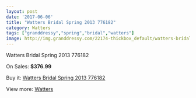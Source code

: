 ```yaml
---
layout: post
date: '2017-06-06'
title: "Watters Bridal Spring 2013 776182"
category: Watters
tags: ["granddressy","spring","bridal","watters"]
image: http://img.granddressy.com/22174-thickbox_default/watters-bridal-spring-2013-776182.jpg
---
```

Watters Bridal Spring 2013 776182

On Sales: **$376.99**
<a href="https://www.granddressy.com/en/watters/21123-watters-bridal-spring-2013-776182.html"><amp-img layout="responsive" width="600" height="600" src="//img.granddressy.com/22174-thickbox_default/watters-bridal-spring-2013-776182.jpg" alt="Watters Bridal Spring 2013 776182 0" /></a>

Buy it: [Watters Bridal Spring 2013 776182](https://www.granddressy.com/en/watters/21123-watters-bridal-spring-2013-776182.html "Watters Bridal Spring 2013 776182")

View more: [Watters](https://www.granddressy.com/en/33-watters "Watters")
